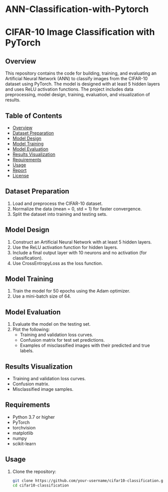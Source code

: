 # ANN-Classification-with-Pytorch
# CIFAR-10 Image Classification with PyTorch

## Overview
This repository contains the code for building, training, and evaluating an Artificial Neural Network (ANN) to classify images from the CIFAR-10 dataset using PyTorch. The model is designed with at least 5 hidden layers and uses ReLU activation functions. The project includes data preprocessing, model design, training, evaluation, and visualization of results.

## Table of Contents
- [Overview](#overview)
- [Dataset Preparation](#dataset-preparation)
- [Model Design](#model-design)
- [Model Training](#model-training)
- [Model Evaluation](#model-evaluation)
- [Results Visualization](#results-visualization)
- [Requirements](#requirements)
- [Usage](#usage)
- [Report](#report)
- [License](#license)

## Dataset Preparation
1. Load and preprocess the CIFAR-10 dataset.
2. Normalize the data (mean = 0, std = 1) for faster convergence.
3. Split the dataset into training and testing sets.

## Model Design
1. Construct an Artificial Neural Network with at least 5 hidden layers.
2. Use the ReLU activation function for hidden layers.
3. Include a final output layer with 10 neurons and no activation (for classification).
4. Use CrossEntropyLoss as the loss function.

## Model Training
1. Train the model for 50 epochs using the Adam optimizer.
2. Use a mini-batch size of 64.

## Model Evaluation
1. Evaluate the model on the testing set.
2. Plot the following:
   - Training and validation loss curves.
   - Confusion matrix for test set predictions.
   - Examples of misclassified images with their predicted and true labels.

## Results Visualization
- Training and validation loss curves.
- Confusion matrix.
- Misclassified image samples.

## Requirements
- Python 3.7 or higher
- PyTorch
- torchvision
- matplotlib
- numpy
- scikit-learn

## Usage
1. Clone the repository:
   ```bash
   git clone https://github.com/your-username/cifar10-classification.git
   cd cifar10-classification
